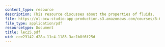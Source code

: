 ```yaml
---
content_type: resource
description: This resource discusses about the properties of fluids.
file: https://ol-ocw-studio-app-production.s3.amazonaws.com/courses/8-01l-physics-i-classical-mechanics-fall-2005/cee23142d28a11c411833ac1b8f6f25d_lec25.pdf
file_type: application/pdf
resourcetype: Document
title: lec25.pdf
uid: cee23142-d28a-11c4-1183-3ac1b8f6f25d
---
```

